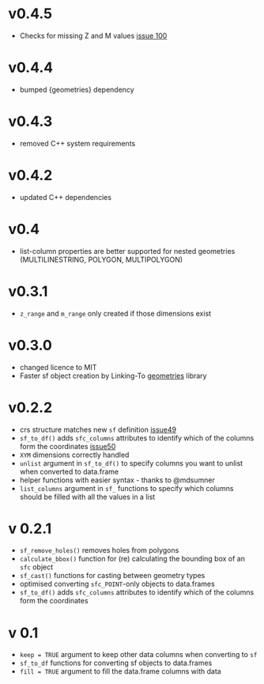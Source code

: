 # v0.4.5

* Checks for missing Z and M values [issue 100](https://github.com/dcooley/sfheaders/issues/100)

# v0.4.4

* bumped {geometries} dependency

# v0.4.3

* removed C++ system requirements

# v0.4.2

* updated C++ dependencies

# v0.4

* list-column properties are better supported for nested geometries (MULTILINESTRING, POLYGON, MULTIPOLYGON)

# v0.3.1

* `z_range` and `m_range` only created if those dimensions exist

# v0.3.0

* changed licence to MIT
* Faster sf object creation by Linking-To [geometries](https://github.com/dcooley/geometries) library

# v0.2.2

* crs structure matches new `sf` definition [issue49](https://github.com/dcooley/sfheaders/issues/49)
* `sf_to_df()` adds `sfc_columns` attributes to identify which of the columns form the coordinates [issue50](https://github.com/dcooley/sfheaders/issues/50)
* `XYM` dimensions correctly handled
* `unlist` argument in `sf_to_df()` to specify columns you want to unlist when converted to data.frame
* helper functions with easier syntax - thanks to @mdsumner
* `list_columns` argument in `sf_` functions to specify which columns should be filled with all the values in a list

# v 0.2.1

* `sf_remove_holes()` removes holes from polygons
* `calculate_bbox()` function for (re) calculating the bounding box of an `sfc` object
* `sf_cast()` functions for casting between geometry types
* optimised converting `sfc_POINT`-only objects to data.frames
* `sf_to_df()` adds `sfc_columns` attributes to identify which of the columns form the coordinates

# v 0.1

* `keep = TRUE` argument to keep other data columns when converting to `sf`
* `sf_to_df` functions for converting sf objects to data.frames
* `fill = TRUE` argument to fill the data.frame columns with data
